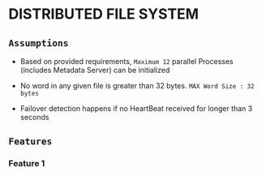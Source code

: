 # DISTRIBUTED FILE SYSTEM

## `Assumptions`
- Based on provided requirements, `Maximum 12` parallel Processes (includes Metadata Server) can be initialized

- No word in any given file is greater than 32 bytes. `MAX Word Size : 32 bytes`
  
- Failover detection happens if no HeartBeat received for longer than 3 seconds

## `Features`

### Feature 1
